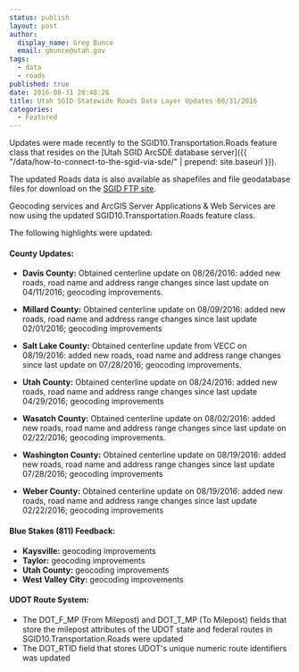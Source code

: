 ```yaml
---
status: publish
layout: post
author:
  display_name: Greg Bunce
  email: gbunce@utah.gov
tags:
  - data
  - roads
published: true
date: 2016-08-31 20:48:28
title: Utah SGID Statewide Roads Data Layer Updates 08/31/2016
categories:
  - Featured
---
```


Updates were made recently to the SGID10.Transportation.Roads feature class that resides on the [Utah SGID ArcSDE database server]({{ "/data/how-to-connect-to-the-sgid-via-sde/" | prepend: site.baseurl }}).

The updated Roads data is also available as shapefiles and file geodatabase files for download on the [SGID FTP site](ftp://ftp.agrc.utah.gov/UtahSGID_Vector/UTM12_NAD83/TRANSPORTATION/PackagedData/_Statewide/UtahRoadAndHighwaySystem/).

Geocoding services and ArcGIS Server Applications & Web Services are now using the updated SGID10.Transportation.Roads feature class.

The following highlights were updated:

#### County Updates:

- **Davis County:** Obtained centerline update on 08/26/2016: added new roads, road name and address range changes since last update on 04/11/2016; geocoding improvements.

- **Millard County:** Obtained centerline update on 08/09/2016: added new roads, road name and address range changes since last update 02/01/2016; geocoding improvements

- **Salt Lake County:** Obtained centerline update from VECC on 08/19/2016: added new roads, road name and address range changes since last update on 07/28/2016; geocoding improvements.

- **Utah County:** Obtained centerline update on 08/24/2016: added new roads, road name and address range changes since last update 04/29/2016; geocoding improvements

- **Wasatch County:** Obtained centerline update on 08/02/2016: added new roads, road name and address range changes since last update on 02/22/2016; geocoding improvements.

- **Washington County:** Obtained centerline update on 08/19/2016: added new roads, road name and address range changes since last update 07/28/2016; geocoding improvements

- **Weber County:** Obtained centerline update on 08/19/2016: added new roads, road name and address range changes since last update 02/22/2016; geocoding improvements

#### Blue Stakes (811) Feedback:

 - **Kaysville:** geocoding improvements
 - **Taylor:** geocoding improvements
 - **Utah County:** geocoding improvements
 - **West Valley City:** geocoding improvements

#### UDOT Route System:

- The DOT_F_MP (From Milepost) and DOT_T_MP (To Milepost) fields that store the milepost attributes of the UDOT state and federal routes in SGID10.Transportation.Roads were updated
- The DOT_RTID field that stores UDOT's unique numeric route identifiers was updated

